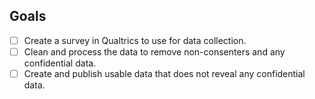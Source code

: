 ## Goals
- [ ] Create a survey in Qualtrics to use for data collection.
- [ ] Clean and process the data to remove non-consenters and any confidential data.
- [ ] Create and publish usable data that does not reveal any confidential data.